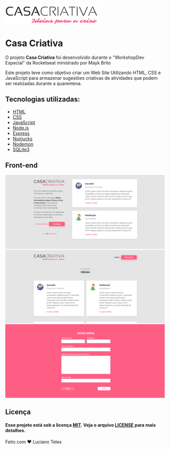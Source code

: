 <img src="public/logo.png">
<h1>Casa Criativa</h1>
<p>O projeto <strong>Casa Criativa</strong> foi desenvolvido durante o "WorkshopDev Especial" da Rocketseat ministrado por Mayk Brito</p>
<p>Este projeto teve como objetivo criar um Web Site Utilizando HTML, CSS e JavaScript para armazenar sugestões criativas de atividades que podem ser realizadas durante a quarentena.</p>

## Tecnologias utilizadas:

  - [HTML](https://www.w3schools.com/html/default.asp)
  - [CSS](https://www.w3schools.com/css/)
  - [JavaScript](https://www.w3schools.com/js/)
  - [Node.js](https://nodejs.org/en/)
  - [Express](https://www.npmjs.com/package/express)
  - [Nunjucks](https://www.npmjs.com/package/nunjucks)
  - [Nodemon](https://www.npmjs.com/package/nodemon)
  - [SQLite3](https://www.npmjs.com/package/sqlite3)

## Front-end

<img src="imagens/Captura1.PNG">
<img src="imagens/Captura3.PNG">
<img src="imagens/Captura2.PNG">

## Licença

#### Esse projeto está sob a licença [MIT](./LICENSE). Veja o arquivo [LICENSE](./LICENSE) para mais detalhes.

Feito com ❤️ Luciano Teles
